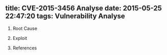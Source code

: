 title: CVE-2015-3456 Analyse
date: 2015-05-25 22:47:20
tags: Vulnerability Analyse
---

1. Root Cause

2. Exploit

3. References
